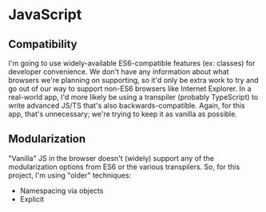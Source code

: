 JavaScript
==========

Compatibility
-------------

I'm going to use widely-available ES6-compatible features (ex: classes) for developer convenience. We don't have any information about what browsers we're planning on supporting, so it'd only be extra work to try and go out of our way to support non-ES6 browsers like Internet Explorer. In a real-world app, I'd more likely be using a transpiler (probably TypeScript) to write advanced JS/TS that's also backwards-compatible. Again, for this app, that's unnecessary; we're trying to keep it as vanilla as possible.

Modularization
--------------

"Vanilla" JS in the browser doesn't (widely) support any of the modularization options from ES6 or the various transpilers. So, for this project, I'm using "older" techniques:
* Namespacing via objects
* Explicit <script> includes.

Neither of these are what I'd do on real-world projects.

Code Commenting
---------------

Generally I don't write gratuitous comments in the code. Instead, my goal is to write code that's clear enough to be self-documenting. Whether I've achieved that or not is only put to the test when other people read it -- which is part of why code reviews are so important.

The major exceptions are when I'm doing something that's "out of the ordinary". This is particularly important when there's some sort of external factor going on (ex: technical, related to the project history, etc.)

In my opinion, comments should be explaining "why" something is done in a particular way. The "what" should rarely, if ever, be documented; if the code is so confusing that it requires documentation to be understood, it should probably be refactored instead. In this particular project, I'll actually be commenting *more* than I usually would, as it's an exercise in describing my though process when developing.